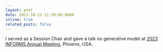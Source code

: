 ```yaml
---
layout: post
date: 2023-10-21 11:59:00-0400
inline: true
related_posts: false
---
```


I served as a Session Chair and gave a talk on generative model at <a href="https://meetings.informs.org/wordpress/phoenix2023/">2023 INFORMS Annual Meeting</a>, Phoenix, USA.
